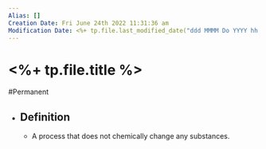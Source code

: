 ```yaml
---
Alias: []
Creation Date: Fri June 24th 2022 11:31:36 am 
Modification Date: <%+ tp.file.last_modified_date("ddd MMMM Do YYYY hh:mm:ss a") %>
---
```

# <%+ tp.file.title %>
#Permanent 

- ## Definition
	- A process that does not chemically change any substances.